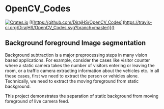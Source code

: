 # OpenCV_Codes

[![Crates.io](https://img.shields.io/crates/l/rustc-serialize.svg?maxAge=2592000)]()
[![https://github.com/DirajHS/OpenCV_Codes](https://travis-ci.org/DirajHS/OpenCV_Codes.svg?branch=master)]()

## Background foreground Image segmentation
<p align="justify">

Background subtraction is a major preprocessing steps in many vision based applications. For example, consider the cases like visitor counter where a static camera takes the number of visitors entering or leaving the room, or a traffic camera extracting information about the vehicles etc. In all these cases, first we need to extract the person or vehicles alone. Technically, we need to extract the moving foreground from static background.

This project demonstrates the separation of static background from moving foreground of live camera feed.
</p>


